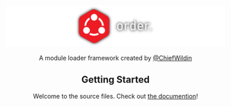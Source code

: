 ![order.](images/banner.png)
<div align="center">
A module loader framework created by <a href="https://twitter.com/chiefwildin">@ChiefWildin</a>

## Getting Started
Welcome to the source files. Check out [the documention](https://michaeldougal.github.io/order)!
</div>
